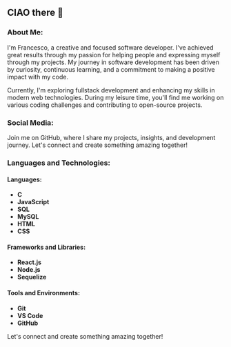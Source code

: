 ## CIAO there 👋

### About Me:
I'm Francesco, a creative and focused software developer. I've achieved great results through my passion for helping people and expressing myself through my projects. My journey in software development has been driven by curiosity, continuous learning, and a commitment to making a positive impact with my code.

Currently, I'm exploring fullstack development and enhancing my skills in modern web technologies. During my leisure time, you'll find me working on various coding challenges and contributing to open-source projects.

### Social Media: 
Join me on GitHub, where I share my projects, insights, and development journey. Let's connect and create something amazing together!

### Languages and Technologies:
#### Languages:
- **C**
- **JavaScript**
- **SQL**
- **MySQL**
- **HTML**
- **CSS**

#### Frameworks and Libraries:
- **React.js**
- **Node.js**
- **Sequelize**

#### Tools and Environments:
- **Git**
- **VS Code**
- **GitHub**

Let's connect and create something amazing together!

